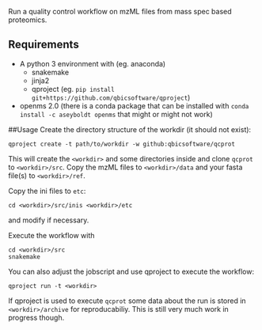 Run a quality control workflow on mzML files from mass spec based proteomics.

## Requirements
- A python 3 environment with (eg. anaconda)
  - snakemake
  - jinja2
  - qproject (eg. `pip install git+https://github.com/qbicsoftware/qproject`)
- openms 2.0 (there is a conda package that can be installed with `conda
  install -c aseyboldt openms` that might or might not work)

##Usage
Create the directory structure of the workdir (it should not exist):

```
qproject create -t path/to/workdir -w github:qbicsoftware/qcprot
```

This will create the `<workdir>` and some directories inside and clone
`qcprot` to `<workdir>/src`.
Copy the mzML files to `<workdir>/data` and your fasta file(s) to
`<workdir>/ref`.

Copy the ini files to `etc`:

```
cd <workdir>/src/inis <workdir>/etc
```

and modify if necessary.

Execute the workflow with

```
cd <workdir>/src
snakemake
```

You can also adjust the jobscript and use qproject to execute the workflow:

```
qproject run -t <workdir>
```

If qproject is used to execute `qcprot` some data about the run is
stored in `<workdir>/archive` for reproducabiliy. This is still
very much work in progress though.
